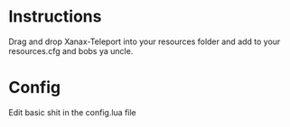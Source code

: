 # Instructions 

Drag and drop Xanax-Teleport into your resources folder and add to your resources.cfg and bobs ya uncle.

# Config

Edit basic shit in the config.lua file
